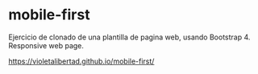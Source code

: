 # mobile-first

Ejercicio de clonado de una plantilla de pagina web, usando Bootstrap 4. Responsive web page.

https://violetalibertad.github.io/mobile-first/
